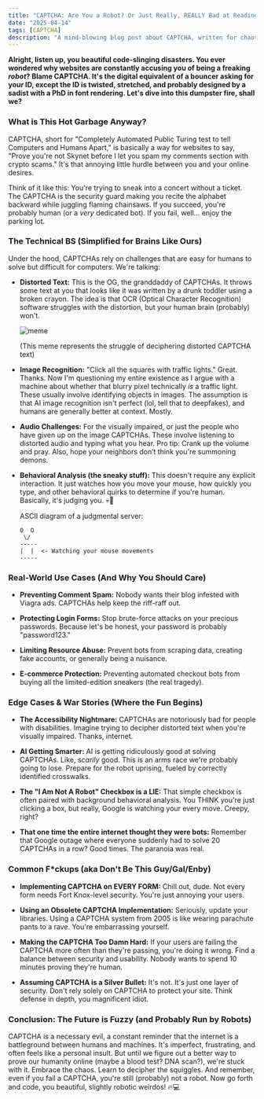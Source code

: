 ```yaml
---
title: "CAPTCHA: Are You a Robot? Or Just Really, REALLY Bad at Reading?"
date: "2025-04-14"
tags: [CAPTCHA]
description: "A mind-blowing blog post about CAPTCHA, written for chaotic Gen Z engineers."
---
```


**Alright, listen up, you beautiful code-slinging disasters. You ever wondered why websites are constantly accusing you of being a freaking *robot*? Blame CAPTCHA. It's the digital equivalent of a bouncer asking for your ID, except the ID is twisted, stretched, and probably designed by a sadist with a PhD in font rendering. Let's dive into this dumpster fire, shall we?**

### What is This Hot Garbage Anyway?

CAPTCHA, short for "Completely Automated Public Turing test to tell Computers and Humans Apart," is basically a way for websites to say, "Prove you're not Skynet before I let you spam my comments section with crypto scams." It's that annoying little hurdle between you and your online desires.

Think of it like this: You're trying to sneak into a concert without a ticket. The CAPTCHA is the security guard making you recite the alphabet backward while juggling flaming chainsaws. If you succeed, you're probably human (or a *very* dedicated bot). If you fail, well... enjoy the parking lot.

### The Technical BS (Simplified for Brains Like Ours)

Under the hood, CAPTCHAs rely on challenges that are easy for humans to solve but difficult for computers. We're talking:

*   **Distorted Text:** This is the OG, the granddaddy of CAPTCHAs. It throws some text at you that looks like it was written by a drunk toddler using a broken crayon. The idea is that OCR (Optical Character Recognition) software struggles with the distortion, but your human brain (probably) won't.

    ![meme](https://i.imgflip.com/356578.jpg)

    (This meme represents the struggle of deciphering distorted CAPTCHA text)

*   **Image Recognition:** "Click all the squares with traffic lights." Great. Thanks. Now I'm questioning my entire existence as I argue with a machine about whether that blurry pixel technically *is* a traffic light. These usually involve identifying objects in images. The assumption is that AI image recognition isn't perfect (lol, tell that to deepfakes), and humans are generally better at context. Mostly.

*   **Audio Challenges:** For the visually impaired, or just the people who have given up on the image CAPTCHAs. These involve listening to distorted audio and typing what you hear. Pro tip: Crank up the volume and pray. Also, hope your neighbors don’t think you're summoning demons.

*   **Behavioral Analysis (the sneaky stuff):** This doesn't require any explicit interaction. It just watches how you move your mouse, how quickly you type, and other behavioral quirks to determine if you're human. Basically, it's judging you. 💀🙏

    ASCII diagram of a judgmental server:

    ```
    O  O
     \/
    -----
    |  |  <- Watching your mouse movements
    -----
    ```

### Real-World Use Cases (And Why You Should Care)

*   **Preventing Comment Spam:** Nobody wants their blog infested with Viagra ads. CAPTCHAs help keep the riff-raff out.

*   **Protecting Login Forms:** Stop brute-force attacks on your precious passwords. Because let's be honest, your password is probably "password123."

*   **Limiting Resource Abuse:** Prevent bots from scraping data, creating fake accounts, or generally being a nuisance.

*   **E-commerce Protection:** Preventing automated checkout bots from buying all the limited-edition sneakers (the real tragedy).

### Edge Cases & War Stories (Where the Fun Begins)

*   **The Accessibility Nightmare:** CAPTCHAs are notoriously bad for people with disabilities. Imagine trying to decipher distorted text when you're visually impaired. Thanks, internet.

*   **AI Getting Smarter:** AI is getting ridiculously good at solving CAPTCHAs. Like, *scarily* good. This is an arms race we're probably going to lose. Prepare for the robot uprising, fueled by correctly identified crosswalks.

*   **The "I Am Not A Robot" Checkbox is a LIE:** That simple checkbox is often paired with background behavioral analysis. You THINK you're just clicking a box, but really, Google is watching your every move. Creepy, right?

*   **That one time the entire internet thought they were bots:** Remember that Google outage where everyone suddenly had to solve 20 CAPTCHAs in a row? Good times. The paranoia was real.

### Common F\*ckups (aka Don't Be This Guy/Gal/Enby)

*   **Implementing CAPTCHA on EVERY FORM:** Chill out, dude. Not every form needs Fort Knox-level security. You're just annoying your users.

*   **Using an Obsolete CAPTCHA Implementation:** Seriously, update your libraries. Using a CAPTCHA system from 2005 is like wearing parachute pants to a rave. You're embarrassing yourself.

*   **Making the CAPTCHA Too Damn Hard:** If your users are failing the CAPTCHA more often than they're passing, you're doing it wrong. Find a balance between security and usability. Nobody wants to spend 10 minutes proving they're human.

*   **Assuming CAPTCHA is a Silver Bullet:** It's not. It's just one layer of security. Don't rely solely on CAPTCHA to protect your site. Think defense in depth, you magnificent idiot.

### Conclusion: The Future is Fuzzy (and Probably Run by Robots)

CAPTCHA is a necessary evil, a constant reminder that the internet is a battleground between humans and machines. It's imperfect, frustrating, and often feels like a personal insult. But until we figure out a better way to prove our humanity online (maybe a blood test? DNA scan?), we're stuck with it. Embrace the chaos. Learn to decipher the squiggles. And remember, even if you fail a CAPTCHA, you're still (probably) not a robot. Now go forth and code, you beautiful, slightly robotic weirdos! 🔥💻
